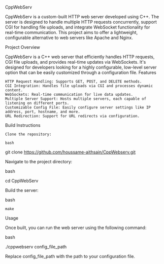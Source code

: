 CppWebServ

CppWebServ is a custom-built HTTP web server developed using C++. The server is designed to handle multiple HTTP requests concurrently, support CGI for handling file uploads, and integrate WebSocket functionality for real-time communication. This project aims to offer a lightweight, configurable alternative to web servers like Apache and Nginx.

Project Overview

CppWebServ is a C++ web server that efficiently handles HTTP requests, CGI file uploads, and provides real-time updates via WebSockets. It's designed for developers looking for a highly configurable, low-level server option that can be easily customized through a configuration file.
Features

    HTTP Request Handling: Supports GET, POST, and DELETE methods.
    CGI Integration: Handles file uploads via CGI and processes dynamic content.
    WebSockets: Real-time communication for live data updates.
    Multiple Server Support: Hosts multiple servers, each capable of listening on different ports.
    Customizable Config File: Easily configure server settings like IP address, port, hostname, and more.
    URL Redirection: Support for URL redirects via configuration.

Build Instructions

    Clone the repository:

    bash

git clone https://github.com/houssame-aithsain/CppWebserv.git

Navigate to the project directory:

bash

cd CppWebServ

Build the server:

bash

    make

Usage

Once built, you can run the web server using the following command:

bash

./cppwebserv config_file_path

Replace config_file_path with the path to your configuration file.
